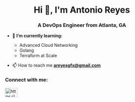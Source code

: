 <h1 align="center">Hi 👋, I'm Antonio Reyes</h1>
<h3 align="center">A DevOps Engineer from Atlanta, GA</h3>

- 🌱 **I’m currently learning:**
  * Advanced Cloud Networking
  * Golang
  * Terraform at Scale

- 📫 How to reach me **areyesgfx@gmail.com**

<h3 align="left">Connect with me:</h3>
<p align="left">
<a href="https://www.linkedin.com/in/antonio-reyes-05661a18b/" target="blank"><img align="center" src="https://raw.githubusercontent.com/rahuldkjain/github-profile-readme-generator/master/src/images/icons/Social/linked-in-alt.svg" alt="https://www.linkedin.com/in/antonio-reyes-05661a18b/" height="30" width="40" /></a>
</p>
